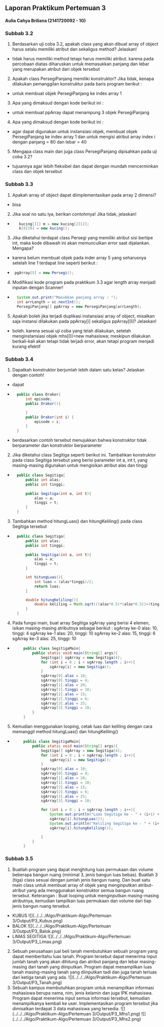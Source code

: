 ## Laporan Praktikum Pertemuan 3
#### Aulia Cahya Briliana (2141720092 - 1G)

### Subbab 3.2
1. Berdasarkan uji coba 3.2, apakah class yang akan dibuat array of object harus selalu memiliki atribut dan sekaligus method? Jelaskan!
* tidak harus memiliki method tetapi harus memiliki atribut. karena pada percobaan diatas diharuskan untuk memasukkan panjang dan lebar yang merupakan atribut dari objek tersebut
2. Apakah class PersegiPanjang memiliki konstruktor? Jika tidak, kenapa dilakukan pemanggilan konstruktur pada baris program berikut :
* untuk membuat objek PersegiPanjang ke index array 1
3. Apa yang dimaksud dengan kode berikut ini :
* untuk membuat ppArray dapat menampung 3 objek PersegiPanjang
4. Apa yang dimaksud dengan kode berikut ini :
* agar dapat digunakan untuk instansiasi objek, membuat objek PersegiPanjang ke index array 1 dan untuk mengisi atribut array index i dengan panjang = 80 dan lebar = 40
5. Mengapa class main dan juga class PersegiPanjang dipisahkan pada uji coba 3.2?
* tujuannya agar lebih fleksibel dan dapat dengan mundah mencerminkan class dan objek tersebut

### Subbab 3.3
1. Apakah array of object dapat diimplementasikan pada array 2 dimensi?
* bisa
2. Jika soal no satu iya, berikan contohmya! Jika tidak, jelaskan!
* ``` java
     kucing[][] m = new kucing[2][2];
     k[0][0] = new kucing();
     ```  
3. Jika diketahui terdapat class Persegi yang memiliki atribut sisi bertipe int, maka kode dibawah ini akan memunculkan error saat dijalankan. Mengapa?
* karena belum membuat objek pada inder array 5 yang seharusnya setelah line 1 terdapat line seperti berikut :
*  ``` java
    pgArray[5] = new Persegi();
    ```  
4. Modifikasi kode program pada praktikum 3.3 agar length array menjadi inputan dengan Scanner!
* ``` java
    System.out.print("Masukkan panjang array : ");
    int arrLength = sc.nextInt();
    PersegiPanjang[] ppArray = new PersegiPanjang[arrLength];
    ```
5. Apakah boleh jika terjadi duplikasi instansiasi array of object, misalkan saja instansi dilakukan pada ppArray[i] sekaligus ppArray[0]? Jelaskan!
* boleh. karena sesuai uji coba yang telah dilakukan, setelah menginstansiasi objek mhs[0]=new mahasiswa; meskipun dilakukan berkali-kali akan tetapi tidak terjadi error, akan tetapi program menjadi kurang efektif

### Subbab 3.4
1. Dapatkah konstruktor berjumlah lebih dalam satu kelas? Jelaskan dengan contoh!
* dapat
* ``` java
    public class Drakor{
        int episode;
        public Drakor(){

        }
        public Drakor(int i) {
            episode = i;
        }
    }
    ```
* berdasarkan contoh tersebut menujukkan bahwa konstruktor tidak berparameter dan konstruktor berparameter
2. Jika diketahui class Segitiga seperti berikut ini. Tambahkan konstruktor pada class Segitiga tersebut yang berisi parameter int a, int t, yang masing-masing digunakan untuk mengisikan atribut alas dan tinggi
* ``` java
    public class Segitiga{
        public int alas;
        public int tinggi;
        
        public Segitiga(int a, int t){
            alas = a;
            tinggi = t;
        }
    }
    ```
3. Tambahkan method hitungLuas() dan hitungKeliling() pada class Segitiga tersebut
* ``` java
    public class Segitiga{
        public int alas;
        public int tinggi;
        
        public Segitiga(int a, int t){
            alas = a;
            tinggi = t;
        }

        int hitungLuas(){
            int luas = (alas*tinggi)/2;
            return luas;
        }

        double hitungKeliling(){
            double keliling = Math.sqrt(((alas*0.5)*(alas*0.5))+(tinggi*tinggi))*2+alas;
        }
    }
    ```  
4. Pada fungsi main, buat array Segitiga sgArray yang berisi 4 elemen, isikan masing-masing atributnya sebagai berikut :
sgArray ke-0 alas: 10, tinggi: 4
sgArray ke-1 alas: 20, tinggi: 10
sgArray ke-2 alas: 15, tinggi: 6
sgArray ke-3 alas: 25, tinggi: 10
*  ``` java
        public class SegitigaMain{
            public static void main(String[] args){
                Segitiga[] sgArray = new Segitiga[4];
                for (int i = 0 ; i < sgArray.length ; i++){
                    sgArray[i] = new Segitiga();
                }
                sgArray[0].alas = 10;
                sgArray[0].tinggi = 4;
                sgArray[1].alas = 20;
                sgArray[1].tinggi = 10;
                sgArray[2].alas = 15;
                sgArray[2].tinggi = 6;
                sgArray[3].alas = 25;
                sgArray[3].tinggi = 10;
            }
        }
    ```
5. Kemudian menggunakan looping, cetak luas dan keliling dengan cara memanggil method hitungLuas() dan hitungKeliling()
*  ``` java
        public class SegitigaMain{
            public static void main(String[] args){
                Segitiga[] sgArray = new Segitiga[4];
                for (int i = 0 ; i < sgArray.length ; i++){
                    sgArray[i] = new Segitiga();
                }
                sgArray[0].alas = 10;
                sgArray[0].tinggi = 4;
                sgArray[1].alas = 20;
                sgArray[1].tinggi = 10;
                sgArray[2].alas = 15;
                sgArray[2].tinggi = 6;
                sgArray[3].alas = 25;
                sgArray[3].tinggi = 10;

                for (int i = 0 ; i < sgArray.length ; i++){
                    System.out.println("Luas Segitiga ke - " + (i+1) + " adalah : " + 
                    sgArray[i].hitungLuas());
                    System.out.println("Keliling Segitiga ke - " + (i+1) + " adalah : " + 
                    sgArray[i].hitungKeliling());

                }
            }
        }

    ```
### Subbab 3.5
1. Buatlah program yang dapat menghitung luas permukaan dan volume beberapa bangun ruang
   (minimal 3, jenis bangun luas bebas). Buatlah 3 (tiga) class sesuai dengan jumlah jenis bangun
   ruang. Dan buat satu main class untuk membuat array of objek yang menginputkan atribut-atribut
   yang ada menggunakan konstruktor semua bangun ruang tersebut.
   Keterangan : Buat looping untuk menginputkan masing-masing atributnya, kemudian tampilkan
   luas permukaan dan volume dari tiap jenis bangun ruang tersebut.
* KUBUS
![](../../../Algo/Praktikum-Algo/Pertemuan 3/Output/P3_Kubus.png)
* BALOK
![](../../../Algo/Praktikum-Algo/Pertemuan 3/Output/P3_Balok.png)
* LIMAS SEGITIGA
![](../../../Algo/Praktikum-Algo/Pertemuan 3/Output/P3_Limas.png)
2. Sebuah perusahaan jual beli tanah membutuhkan sebuah program yang dapat memberitahu luas
   tanah. Program tersebut dapat menerima input jumlah tanah yang akan dihitung dan atribut panjang dan lebar masing-masing dari tanah yang diinputkan. Program dapat menampilkan luas
   tanah masing-masing tanah yang diinputkan tadi dan juga tanah terluas dari ketiga tanah yang
   ada.
![](../../../Algo/Praktikum-Algo/Pertemuan 3/Output/P3_Tanah.png)
3. Sebuah kampus membutuhkan program untuk menampilkan informasi mahasiswa berupa nama,
   nim, jenis kelamin dan juga IPK mahasiswa. Program dapat menerima input semua informasi
   tersebut, kemudian menampilkanya kembali ke user. Implementasikan program tersebut jika
   dimisalkan terdapat 3 data mahasiswa yang tersedia.
![](../../../Algo/Praktikum-Algo/Pertemuan 3/Output/P3_Mhs1.png)
![](../../../Algo/Praktikum-Algo/Pertemuan 3/Output/P3_Mhs2.png)